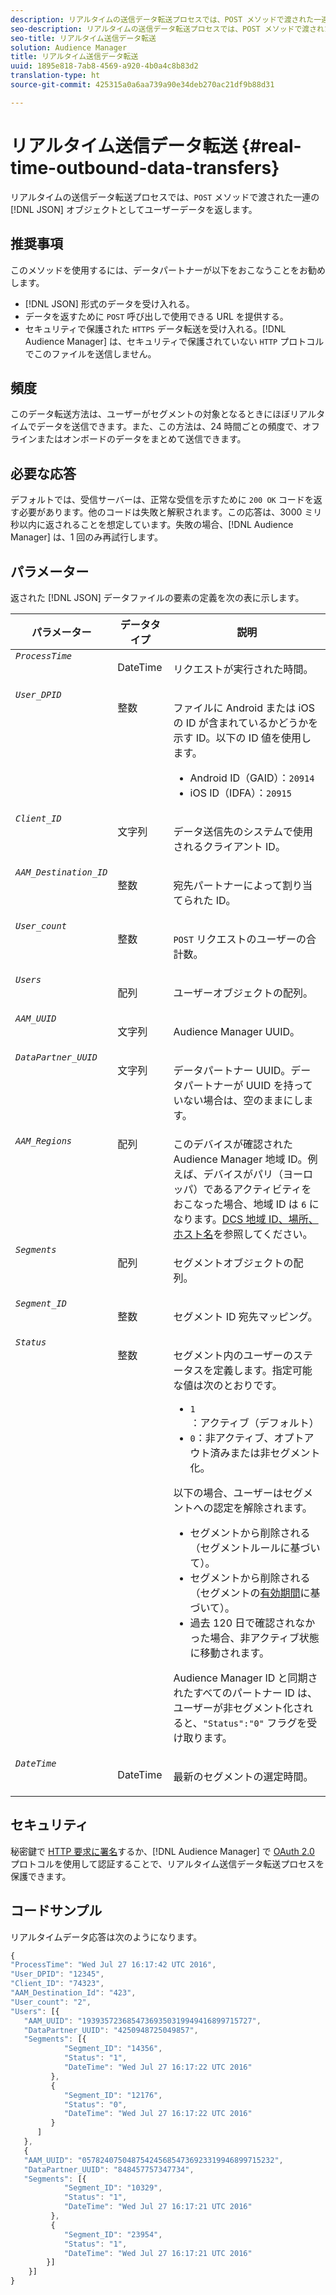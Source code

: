 ```yaml
---
description: リアルタイムの送信データ転送プロセスでは、POST メソッドで渡された一連の JSON オブジェクトとしてユーザーデータを返します。
seo-description: リアルタイムの送信データ転送プロセスでは、POST メソッドで渡された一連の JSON オブジェクトとしてユーザーデータを返します。
seo-title: リアルタイム送信データ転送
solution: Audience Manager
title: リアルタイム送信データ転送
uuid: 1895e818-7ab8-4569-a920-4b0a4c8b83d2
translation-type: ht
source-git-commit: 425315a0a6aa739a90e34deb270ac21df9b88d31

---
```



# リアルタイム送信データ転送 {#real-time-outbound-data-transfers}

リアルタイムの送信データ転送プロセスでは、`POST` メソッドで渡された一連の [!DNL JSON] オブジェクトとしてユーザーデータを返します。

<!-- c_outbound_json.xml -->

## 推奨事項

このメソッドを使用するには、データパートナーが以下をおこなうことをお勧めします。

* [!DNL JSON] 形式のデータを受け入れる。
* データを返すために `POST` 呼び出しで使用できる URL を提供する。
* セキュリティで保護された `HTTPS` データ転送を受け入れる。[!DNL Audience Manager] は、セキュリティで保護されていない `HTTP` プロトコルでこのファイルを送信しません。

## 頻度

このデータ転送方法は、ユーザーがセグメントの対象となるときにほぼリアルタイムでデータを送信できます。また、この方法は、24 時間ごとの頻度で、オフラインまたはオンボードのデータをまとめて送信できます。

## 必要な応答

デフォルトでは、受信サーバーは、正常な受信を示すために `200 OK` コードを返す必要があります。他のコードは失敗と解釈されます。この応答は、3000 ミリ秒以内に返されることを想定しています。失敗の場合、[!DNL Audience Manager] は、1 回のみ再試行します。

## パラメーター

返された [!DNL JSON] データファイルの要素の定義を次の表に示します。

<table id="table_68475F9D01ED4A44B5909234114AEDE2"> 
 <thead> 
  <tr> 
   <th colname="col1" class="entry"> パラメーター </th> 
   <th colname="col2" class="entry"> データタイプ </th> 
   <th colname="col3" class="entry"> 説明 </th> 
  </tr>
 </thead>
 <tbody> 
  <tr valign="top"> 
   <td colname="col1"> <code><i>ProcessTime</i></code> </td> 
   <td colname="col2"> <p>DateTime </p> </td> 
   <td colname="col3"> <p>リクエストが実行された時間。 </p> </td> 
  </tr> 
  <tr valign="top"> 
   <td colname="col1"><code><i>User_DPID</i></code> </td> 
   <td colname="col2"> <p>整数 </p> </td> 
   <td colname="col3"> <p>ファイルに Android または iOS の ID が含まれているかどうかを示す ID。以下の ID 値を使用します。 </p> 
    <ul id="ul_159306B0CF304DE0B9A9836D41263E70"> 
     <li id="li_46F9F4F9DDC34AB683AE2DF0317FBCAC">Android ID（GAID）：<code>20914</code> </li> 
     <li id="li_57DEB2A7B9024A94A0E302EEA967AB0B">iOS ID（IDFA）：<code>20915</code> </li> 
    </ul> </td> 
  </tr> 
  <tr valign="top"> 
   <td colname="col1"><code><i>Client_ID</i></code> </td> 
   <td colname="col2"> <p>文字列 </p> </td> 
   <td colname="col3"> <p>データ送信先のシステムで使用されるクライアント ID。 </p> </td> 
  </tr> 
  <tr valign="top"> 
   <td colname="col1"><code><i>AAM_Destination_ID</i></code> </td> 
   <td colname="col2"> <p>整数 </p> </td> 
   <td colname="col3"> <p>宛先パートナーによって割り当てられた ID。 </p> </td> 
  </tr> 
  <tr valign="top"> 
   <td colname="col1"><code><i>User_count</i></code> </td> 
   <td colname="col2"> <p>整数 </p> </td> 
   <td colname="col3"> <p><code>POST</code> リクエストのユーザーの合計数。 </p> </td> 
  </tr> 
  <tr valign="top"> 
   <td colname="col1"><code><i>Users</i></code> </td> 
   <td colname="col2"> <p>配列 </p> </td> 
   <td colname="col3"> <p>ユーザーオブジェクトの配列。 </p> </td> 
  </tr> 
  <tr valign="top"> 
   <td colname="col1"><code><i>AAM_UUID</i></code> </td> 
   <td colname="col2"> <p>文字列 </p> </td> 
   <td colname="col3"> <p><span class="keyword"> Audience Manager</span> UUID。 </p> </td> 
  </tr> 
  <tr valign="top"> 
   <td colname="col1"><code><i>DataPartner_UUID</i></code> </td> 
   <td colname="col2"> <p>文字列 </p> </td> 
   <td colname="col3"> <p>データパートナー UUID。データパートナーが UUID を持っていない場合は、空のままにします。 </p> </td> 
  </tr> 
  <tr valign="top"> 
   <td colname="col1"><code><i>AAM_Regions</i></code> </td> 
   <td colname="col2"> 配列 </td> 
   <td colname="col3"> このデバイスが確認された<span class="keyword"> Audience Manager</span> 地域 ID。例えば、デバイスがパリ（ヨーロッパ）であるアクティビティをおこなった場合、地域 ID は <code>6</code> になります。<a href="../../../api/dcs-intro/dcs-api-reference/dcs-regions.md">DCS 地域 ID、場所、ホスト名</a>を参照してください。 </td> 
  </tr> 
  <tr valign="top"> 
   <td colname="col1"><code><i>Segments</i></code> </td> 
   <td colname="col2"> <p>配列 </p> </td> 
   <td colname="col3"> <p>セグメントオブジェクトの配列。 </p> </td> 
  </tr> 
  <tr valign="top"> 
   <td colname="col1"><code><i>Segment_ID</i></code> </td> 
   <td colname="col2"> <p>整数 </p> </td> 
   <td colname="col3"> <p>セグメント ID 宛先マッピング。 </p> </td> 
  </tr> 
  <tr valign="top"> 
   <td colname="col1"><code><i>Status</i></code> </td> 
   <td colname="col2"> <p>整数 </p> </td> 
   <td colname="col3"> <p>セグメント内のユーザーのステータスを定義します。指定可能な値は次のとおりです。 </p> 
    <ul id="ul_42C4625E9543494586CF6D851A94E048"> 
     <li id="li_6F13809ECD78403FB3BDA626403E4B57"><code>1</code>：アクティブ（デフォルト） </li> 
     <li id="li_10952C8DF7AF4593805FA29028257E38"><code>0</code>：非アクティブ、オプトアウト済みまたは非セグメント化。 </li> 
    </ul> <p>以下の場合、ユーザーはセグメントへの認定を解除されます。 </p> 
    <ul id="ul_E17B080D8DF14D548E1142A9201C1C14"> 
     <li id="li_8352B919A87242E68716FB9EC0443407">セグメントから削除される（セグメントルールに基づいて）。 </li> 
     <li id="li_83CFEAFE94C14A11AE198D56E80EBB8C">セグメントから削除される（セグメントの<a href="../../../features/traits/segment-ttl-explained.md">有効期間</a>に基づいて）。 </li> 
     <li id="li_F48D1052BA2B45108225641292CC748D">過去 120 日で確認されなかった場合、非アクティブ状態に移動されます。 </li> 
    </ul> <p><span class="keyword">Audience Manager</span> ID と同期されたすべてのパートナー ID は、ユーザーが非セグメント化されると、<code>"Status":"0"</code> フラグを受け取ります。 </p> </td> 
  </tr> 
  <tr valign="top"> 
   <td colname="col1"><code><i>DateTime</i></code> </td> 
   <td colname="col2"> <p>DateTime </p> </td> 
   <td colname="col3"> <p>最新のセグメントの選定時間。</p> </td> 
  </tr> 
 </tbody> 
</table>

## セキュリティ

秘密鍵で [HTTP 要求に署名](../../../integration/receiving-audience-data/real-time-outbound-transfers/digitally-signed-http-requests.md)するか、[!DNL Audience Manager] で [OAuth 2.0](../../../integration/receiving-audience-data/real-time-outbound-transfers/oauth-in-outbound-transfers.md) プロトコルを使用して認証することで、リアルタイム送信データ転送プロセスを保護できます。

## コードサンプル

リアルタイムデータ応答は次のようになります。

```js
{
"ProcessTime": "Wed Jul 27 16:17:42 UTC 2016",
"User_DPID": "12345",
"Client_ID": "74323",
"AAM_Destination_Id": "423",
"User_count": "2",
"Users": [{  
   "AAM_UUID": "19393572368547369350319949416899715727",
   "DataPartner_UUID": "4250948725049857",
   "Segments": [{
            "Segment_ID": "14356",
            "Status": "1",
            "DateTime": "Wed Jul 27 16:17:22 UTC 2016"
         },
         {
            "Segment_ID": "12176",
            "Status": "0",  
            "DateTime": "Wed Jul 27 16:17:22 UTC 2016"
         }
      ]
   },
   {
   "AAM_UUID": "0578240750487542456854736923319946899715232",
   "DataPartner_UUID": "848457757347734",
   "Segments": [{
            "Segment_ID": "10329",
            "Status": "1",
            "DateTime": "Wed Jul 27 16:17:21 UTC 2016"
         },
         {
            "Segment_ID": "23954",
            "Status": "1",
            "DateTime": "Wed Jul 27 16:17:21 UTC 2016"
        }]
    }]
}
```
